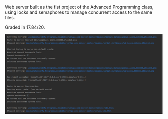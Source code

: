 Web server built as the fist project of the Advanced Programming class, using locks and semaphores to manage concurrent access to the same files.

Graded in 17.84/20.


![Project](./assets/webServer.png)
